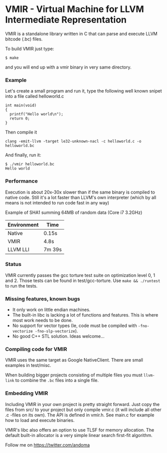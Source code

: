 # VMIR - Virtual Machine for LLVM Intermediate Representation

VMIR is a standalone library written in C that can parse and execute LLVM bitcode (.bc) files.

To build VMIR just type:
```
$ make
```
and you will end up with a vmir binary in very same directory.

### Example
Let's create a small program and run it, type the following well known snipet into a file called helloworld.c
```
int main(void)
{
  printf("Hello world\n");
  return 0;
}
```
Then compile it
```
clang -emit-llvm -target le32-unknown-nacl -c helloworld.c -o helloworld.bc
```
And finally, run it:
```
$ ./vmir helloworld.bc
Hello world
```

### Performance

Execution is about 20x-30x slower than if the same binary is compiled to native code. Still it's a lot faster than LLVM's own interpreter (which by all means is not intended to run code fast in any way)

Example of SHA1 summing 64MB of random data (Core i7 3.2GHz)

Environment | Time
--- | ---
Native | 0.15s
VMIR | 4.8s
LLVM LLI | 7m 39s


### Status
VMIR currently passes the gcc torture test suite on optimization level 0, 1 and 2. Those tests can be found in test/gcc-torture. Use `make && ./runtest` to run the tests.


### Missing features, known bugs
* It only work on little endian machines.
* The built-in libc is lacking a lot of functions and features. This is where most work needs to be done.
* No support for vector types (Ie, code must be compiled with `-fno-vectorize -fno-slp-vectorize`).
* No good C++ STL solution. Ideas welcome...

### Compiling code for VMIR

VMIR uses the same target as Google NativeClient. There are small examples in test/misc.

When building bigger projects consisting of multiple files you must `llvm-link` to combine the `.bc` files into a single file.


### Embedding VMIR
Including VMIR in your own project is pretty straight forward. Just copy the files from src/ to your project but only compile vmir.c (it will include all other .c -files on its own). The API is defined in vmir.h. See main.c for example how to load and execute binaries.

VMIR's libc also offers an option to use TLSF for memory allocation. The default built-in allocator is a very simple linear search first-fit algorithm.

Follow me on https://twitter.com/andoma
